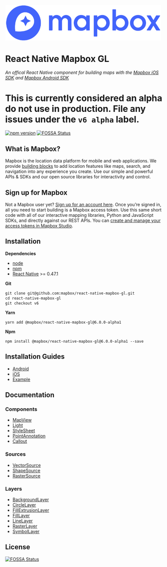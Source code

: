 <a href="https://www.mapbox.com">
  <img src="/assets/mapbox_logo.png" width="500"/>
</a>

# React Native Mapbox GL

_An offical React Native component for building maps with the [Mapbox iOS SDK](https://www.mapbox.com/ios-sdk/) and [Mapbox Android SDK](https://www.mapbox.com/android-sdk/)_

# This is currently considered an alpha do not use in production. File any issues under the `v6 alpha` label.

[![npm version](https://badge.fury.io/js/%40mapbox%2Freact-native-mapbox-gl.svg)](https://badge.fury.io/js/%40mapbox%2Freact-native-mapbox-gl)
[![FOSSA Status](https://app.fossa.io/api/projects/git%2Bhttps%3A%2F%2Fgithub.com%2Fmapbox%2Freact-native-mapbox-gl.svg?type=shield)](https://app.fossa.io/projects/git%2Bhttps%3A%2F%2Fgithub.com%2Fmapbox%2Freact-native-mapbox-gl?ref=badge_shield)

## What is Mapbox?

Mapbox is the location data platform for mobile and web applications. We provide [building blocks](https://www.mapbox.com/products/) to add location features like maps, search, and navigation into any experience you create. Use our simple and powerful APIs & SDKs and our open source libraries for interactivity and control.

## Sign up for Mapbox

Not a Mapbox user yet? [Sign up for an account here](https://www.mapbox.com/signup/). Once you’re signed in, all you need to start building is a Mapbox access token. Use this same short code with all of our interactive mapping libraries, Python and JavaScript SDKs, and directly against our REST APIs. You can [create and manage your access tokens in Mapbox Studio](https://www.mapbox.com/studio/account/tokens/).


## Installation

**Dependencies**

* [node](https://nodejs.org)
* [npm](https://www.npmjs.com/)
* [React Native](https://facebook.github.io/react-native/) >= 0.47.1

**Git**
```
git clone git@github.com:mapbox/react-native-mapbox-gl.git
cd react-native-mapbox-gl
git checkout v6
```

**Yarn**
```
yarn add @mapbox/react-native-mapbox-gl@6.0.0-alpha1
```

**Npm**
```
npm install @mapbox/react-native-mapbox-gl@6.0.0-alpha1 --save
```

## Installation Guides

* [Android](/android/install.md)
* [iOS](/ios/install.md)
* [Example](/example/README.md)

## Documentation

### Components
* [MapView](/docs/MapView.md)
* [Light](/docs/Light.md)
* [StyleSheet](/docs/StyleSheet.md)
* [PointAnnotation](/docs/PointAnnotation.md)
* [Callout](/docs/Callout.md)

### Sources
* [VectorSource](/docs/VectorSource.md)
* [ShapeSource](/docs/ShapeSource.md)
* [RasterSource](/docs/RasterSource.md)

### Layers
* [BackgroundLayer](/docs/BackgroundLayer.md)
* [CircleLayer](/docs/CircleLayer.md)
* [FillExtrusionLayer](/docs/FillExtrusionLayer.md)
* [FillLayer](/docs/FillLayer.md)
* [LineLayer](/docs/LineLayer.md)
* [RasterLayer](/docs/RasterLayer.md)
* [SymbolLayer](/docs/SymbolLayer.md)

## License
[![FOSSA Status](https://app.fossa.io/api/projects/git%2Bhttps%3A%2F%2Fgithub.com%2Fmapbox%2Freact-native-mapbox-gl.svg?type=large)](https://app.fossa.io/projects/git%2Bhttps%3A%2F%2Fgithub.com%2Fmapbox%2Freact-native-mapbox-gl?ref=badge_large)
